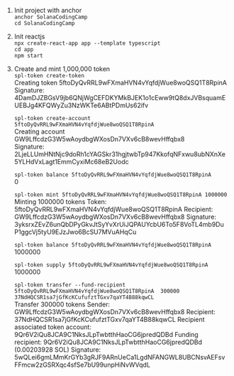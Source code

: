 1. Init project with anchor  
    `anchor SolanaCodingCamp`  
    `cd SolanaCodingCamp`  

2. Init reactjs  
    `npx create-react-app app --template typescript`  
    `cd app`  
    `npm start`  

3. Create and mint 1,000,000 token  
    `spl-token create-token`  
    Creating token 5ftoDyQvRRL9wFXmaHVN4vYqfdjWue8woQSQ1T8RpinA  
    Signature: 4DamDJZBGsV9jb6QNjWgCEFDKYMkBJEK1o1cEww9tQ8dxJVBsquamEUEBJg4KFQWyZu3NzWKTe6ABtPDmUs62ifv  

    `spl-token create-account 5ftoDyQvRRL9wFXmaHVN4vYqfdjWue8woQSQ1T8RpinA`  
    Creating account GW9LffcdzG3W5wAoydbgWXosDn7VXv6cB8wevHffqbx8  
    Signature: 2LjeLLUmHNtNjc9doRh1cYAGSkr31hgjtwbTp947KkofqNFxwu8ubNXnXe5YLHdVxLagt1EmmCyxiMc68eB2Uodc  

    `spl-token balance 5ftoDyQvRRL9wFXmaHVN4vYqfdjWue8woQSQ1T8RpinA`  
    0  

    `spl-token mint 5ftoDyQvRRL9wFXmaHVN4vYqfdjWue8woQSQ1T8RpinA 1000000`  
    Minting 1000000 tokens
    Token: 5ftoDyQvRRL9wFXmaHVN4vYqfdjWue8woQSQ1T8RpinA
    Recipient: GW9LffcdzG3W5wAoydbgWXosDn7VXv6cB8wevHffqbx8
    Signature: 3yksrxZEvZ6unQbDPyGkvJtSyYvXrUiJQPAUYcbU6To5F8VoTL4mb9DuP1ggcVj5tyU9EJzJwo6BcSU7MVuAHqCu  

    `spl-token balance 5ftoDyQvRRL9wFXmaHVN4vYqfdjWue8woQSQ1T8RpinA`  
    1000000  


    `spl-token supply 5ftoDyQvRRL9wFXmaHVN4vYqfdjWue8woQSQ1T8RpinA`  
    1000000  

    `spl-token transfer --fund-recipient 5ftoDyQvRRL9wFXmaHVN4vYqfdjWue8woQSQ1T8RpinA  300000 37NdHQCSR1sa7jGfKcKCufufztTGxv7qaYT4B88kqwCL`  
    Transfer 300000 tokens
    Sender: GW9LffcdzG3W5wAoydbgWXosDn7VXv6cB8wevHffqbx8
    Recipient: 37NdHQCSR1sa7jGfKcKCufufztTGxv7qaYT4B88kqwCL
    Recipient associated token account: 9Qr6V2iQu8JCA9C1NksJLpTwbtthHaoCG6jpredQDBd
    Funding recipient: 9Qr6V2iQu8JCA9C1NksJLpTwbtthHaoCG6jpredQDBd (0.00203928 SOL)
    Signature: 5wQLei6gmLMmKrGYb3gRJF9ARnUeCa1LgdNFANGWL8UBCNsvAEFsvFFmcw2zGSRXqc4sfSe7bU99unpHiNvWVqdL



